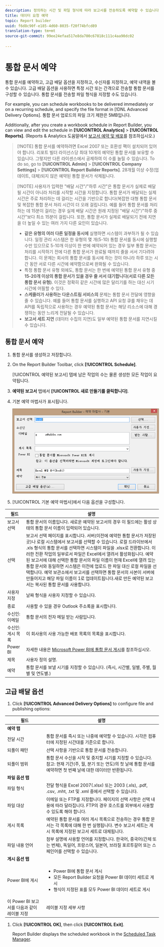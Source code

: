 ```yaml
---
description: 정의하는 시간 및 파일 형식에 따라 보고서를 전송하도록 예약할 수 있습니다.
title: 데이터 요청 예약
topic: Report builder
uuid: f6d8c90f-e185-4d60-8035-f20f74bfcd89
translation-type: tm+mt
source-git-commit: 99ee24efaa517e8da700c67818c111c4aa90dc02

---
```



# 통합 문서 예약

통합 문서를 예약하고, 고급 배달 옵션을 지정하고, 수신자를 지정하고, 예약 내역을 볼 수 있습니다. 고급 배달 옵션을 사용하면 특정 시간 또는 간격으로 전송할 통합 문서를 구성할 수 있습니다. 통합 문서를 전송할 파일 형식을 지정할 수도 있습니다.

For example, you can schedule workbooks to be delivered immediately or on a recurring schedule, and specify the file format in [!DNL Advanced Delivery Options]. 통합 문서 업로드의 파일 크기 제한은 5MB입니다.

Additionally, after you create a workbook schedule in Report Builder, you can view and edit the schedule in **[!UICONTROL Analytics]** &gt; **[!UICONTROL Reports]**. (Reports &amp; Analytics 도움말에서 [보고서 예약 및 배포](/help/analyze/reports-analytics/scheduling.md)를 참조하십시오.)

> [!NOTE] 통합 문서를 예약하려면 Excel 2007 또는 호환성 팩이 설치되어 있어야 합니다. 리포트 빌더 라이선스당 최대 10개의 예약된 통합 문서를 보유할 수 있습니다. 그렇지만 다른 라이센스에서 공제하여 이 수를 늘릴 수 있습니다. To do so, go to **[!UICONTROL Admin]** &gt; **[!UICONTROL Company Settings]** &gt; **[!UICONTROL Report Builder Reports]**. 28개월 이상 수정(업데이트, 대체)되지 않은 예약된 통합 문서가 삭제됩니다.

> [!NOTE] 사용자가 입력한 "배달 시간"/"하루 시간"은 통합 문서가 실제로 배달될 시간이 아니라 처리를 시작할 시간을 지정합니다. 통합 문서가 배달되는 실제 시간은 주로 처리하는 데 걸리는 시간을 기반으로 합니다(복잡한 대형 통합 문서 및 복잡한 통합 문서 처리 시간이 더 오래 걸립니다). 예를 들어 통합 문서를 처리하는 데 15분이 걸리는 경우 실제 배달 시간은 원래 지정된 "배달 시간"/"하루 중 시간"보다 최소 15분이 걸립니다.
>또한, 통합 문서가 실제로 배달되기 전에 지연을 더 높일 수 있는 여러 가지 다른 요인이 있습니다.
>
> * **같은 유형의 여러 다른 일정을 동시에** 실행하면 시스템이 과부하가 될 수 있습니다. 일정 관리 시스템은 한 유형의 몇 개(5-10) 통합 문서를 동시에 실행할 수만 있으므로 5-10개 이상이 한 번에 예약되어 있는 경우 일부 통합 문서는 처리를 시작하기 전에 다른 통합 문서가 완료될 때까지 줄을 서서 기다려야 합니다. 이 문제는 회사의 통합 문서를 동시에 하는 것이 아니라 하루 또는 시간 동안 서로 다른 시간에 예약함으로써 완화될 수 있습니다.
> * 특정 통합 문서 유형 외에도, 통합 문서는 한 번에 예약된 통합 문서 유형 중 **15-20개 이상의 통합 문서가 있을 경우 줄 서서 대기합니다(서로 다른 모든 통합 문서 유형)**. 이것은 정확히 같은 시간에 많은 달리기를 하는 대신 시기 시간에 어필할 수 있다.
> * **스케줄러가 사용하는 다운스트림 서비스의** 문제는 통합 문서 전달에 영향을 줄 수 있습니다. 예를 들어 통합 문서를 실행하고 API 요청 큐를 채우는 데 API를 독립적으로 사용하는 경우 예약된 통합 문서는 해당 리소스에 대해 경쟁하는 동안 느리게 전달될 수 있습니다.
> * **보고서 세트 지연** (데이터 수집의 지연)도 일부 예약된 통합 문서를 지연시킬 수 있습니다.


## 통합 문서 예약

1. 통합 문서를 생성하고 저장합니다.
1. On the Report Builder Toolbar, click **[!UICONTROL Schedule]**.

   [!UICONTROL 예약된 보고서] 탭에 남은 작업의 수는 물론 생성한 모든 작업이 요약됩니다.
1. **예약된 보고서** 탭에서 **[!UICONTROL 새로 만들기를 클릭합니다]**.
1. 기본 예약 마법사가 표시됩니다. 

   ![](assets/simple-schedule-wizard.png)

1. [!UICONTROL 기본 예약 마법사]에서 다음 옵션을 구성합니다. 

| 필드 | 설명 |
|--- |--- |
| 보고서 선택 | 통합 문서의 이름입니다. 새로운 예약된 보고서의 경우 이 필드에는 활성 상태의 통합 문서 이름이 입력되어 있습니다. |
| 선택 | 보고서 선택 페이지를 표시합니다. 서버(이전에 예약한 통합 문서가 저장된 곳)나 로컬 시스템에서 보고서를 선택할 수 있습니다. 로컬 드라이브에서 .xls 형식의 통합 문서를 선택하면 시스템이 파일을 .xlsx로 전환합니다. 이러한 전환 작업의 일부로서 파일은 Excel에서 열려서 활성화됩니다. 예약된 보고서에 대해 선택한 통합 문서의 파일 이름이 현재 Excel에 열려 있는 통합 문서와 동일하면 시스템은 이전에 업로드 한 파일 대신 로컬 파일을 선택합니다. 예약 보관소에서 보고서를 선택하면 통합 문서의 사본이 서버에 만들어지고 해당 파일 이름이 1로 업데이트됩니다.새로 만든 예약된 보고서는 복사된 통합 문서를 사용합니다. |
| 사용자 지정 | 날짜 형식을 사용자 지정할 수 있습니다. |
| 종료 | 사용할 수 있을 경우 Outlook 주소록을 표시합니다. |
| 수신인: 이메일 | 통합 문서의 전자 메일 받는 사람입니다. |
| 수신인: 게시 목록 | 이 회사용의 사용 가능한 배포 목록의 목록을 표시합니다. |
| Power BI | 자세한 내용은 [Microsoft Power BI에 통합 문서 게시](/help/analyze/report-builder/c-publish-power-bi/integration-power-bi.md)를 참조하십시오. |
| 제목 | 사용자 정의 설명. |
| 예약 | 통합 문서를 보낼 시기를 지정할 수 있습니다. (즉시, 시간별, 일별, 주별, 월별 및 연도별.) |

## 고급 배달 옵션

1. Click **[!UICONTROL Advanced Delivery Options]** to configure file and publishing options:

| 필드 | 설명 |
|--- |--- |
| **예약 탭** |  |
| 전달 시간 | 통합 문서를 즉시 또는 나중에 예약할 수 있습니다. 시각은 컴퓨터에 지정된 시간대를 기준으로 합니다. |
| 되풀이 패턴 | 선택 사항을 기반으로 통합 문서를 전송합니다. |
| 되풀이 범위 | 통합 문서 수신을 시작 및 중지할 시기를 지정할 수 있습니다.   참고: 현재 기간(주, 월, 분기 또는 연도)의 첫 날에 통합 문서를 예약하면 첫 번째 날에 대한 데이터만 반환됩니다. |
| **파일 옵션 탭** |  |
| 파일 형식 | 전달 형식을 Excel 2007(.xlsx) 또는 2003 (.xls), .pdf, .csv, .mht, .txt 및 .xml 중에서 선택할 수 있습니다. |
| 파일 대상 | 이메일 또는 FTP를 지정합니다. 페이지의 선택 사항은 선택 내용에 따라 달라집니다. FTP의 경우 호스트를 외부에서 사용할 수 있도록 해야 합니다. |
| 게시 목록 | 예약된 통합 문서를 여러 게시 목록으로 전송하는 경우 통합 문서는 각 목록에 대해 한 번 실행됩니다. 변수 보고서 세트는 게시 목록에 지정된 보고서 세트로 대체됩니다. |
| 파일 내용 언어 | 첨부 설명에 사용할 언어를 지정합니다. 한국어, 중국어(간체 또는 번체), 독일어, 프랑스어, 일본어, 브라질 포르투갈어 또는 스페인어를 선택할 수 있습니다. |
| **게시 옵션 탭** |  |
| Power BI에 게시 | <ul><li>Power BI에 통합 문서 게시</li><li>모든 Report Builder 요청을 Power BI 데이터 세트로 게시</li><li>형식이 지정된 표를 모두 Power BI 데이터 세트로 게시</li></ul> |
| 이 Power BI 보고서를 다음과 같이 레이블 지정 | 레이블 지정 세부 사항 |

1. Click **[!UICONTROL OK]**, then click **[!UICONTROL Exit]**.

   Report Builder displays the scheduled workbook in the [Scheduled Task Manager](/help/analyze/report-builder/r-arb-scheduled-reports.md).

